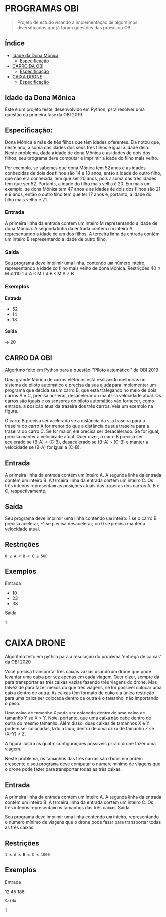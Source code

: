 # PROGRAMAS OBI
> Projeto de estudo visando a implementação de algorítimos diversificados que já foram questões das provas da OBI.

## Índice

- [Idade da Dona Mônica](#idade-da-dona-monica)
    - [Especificação](#especificação)
- [CARRO DA OBI](#carro-da-obi)
    - [Especificação](#especificação)
- [CAIXA DRONE](#caixa-drone)
    - [Especificação](#especificação)
									

## Idade da Dona Mônica

Este é um projeto teste, desenvolvido em Python, para resolver uma questão da primeira fase da OBI 2019.

## Especificação:

Dona Mônica é mãe de três filhos que têm idades diferentes. Ela notou que, neste ano, a soma das idades dos seus três filhos é igual à idade dela. Neste problema, dada a idade de dona Mônica e as idades de dois dos filhos, seu programa deve computar e imprimir a idade do filho mais velho.

Por exemplo, se sabemos que dona Mônica tem 52 anos e as idades conhecidas de dois dos filhos são 14 e 18 anos, então a idade do outro filho, que não era conhecida, tem que ser 20 anos, pois a soma das três idades tem que ser 52. Portanto, a idade do filho mais velho é 20. Em mais um exemplo, se dona Mônica tem 47 anos e as idades de dois dos filhos são 21 e 9 anos, então o outro filho tem que ter 17 anos e, portanto, a idade do filho mais velho é 21.

### Entrada

A primeira linha da entrada contém um inteiro M representando a idade de dona Mônica. A segunda linha da entrada contém um inteiro A representando a idade de um dos filhos. A terceira linha da entrada contém um inteiro B representando a idade de outro filho.

### Saída

Seu programa deve imprimir uma linha, contendo um número inteiro, representando a idade do filho mais velho de dona Mônica.
Restrições
40 ≤ M ≤ 110
1 ≤ A < M
1 ≤ B < M
A ≠ B

### Exemplos
#### Entrada
- 52
- 14
- 18

#### Saída
-> 20
	
 
## CARRO DA OBI

Algoritmo feito em Python para a questão ''PIloto automático'' da OBI 2019


 Uma grande fábrica de carros elétricos está realizando melhorias no sistema de piloto automático e precisa da sua ajuda para implementar um programa que decida se um carro B, que está trafegando no meio de dois carros A e C, precisa acelerar, desacelerar ou manter a velocidade atual. Os carros são iguais e os sensores do piloto automático vão fornecer, como entrada, a posição atual da traseira dos três carros. Veja um exemplo na figura.

O carro B precisa ser acelerado se a distância da sua traseira para a traseira do carro A for menor do que a distância da sua traseira para a traseira do carro C. Se for maior, ele precisa ser desacelerado. Se for igual, precisa manter a velocidade atual. Quer dizer, o carro B precisa ser acelerado se (B-A) < (C-B), desacelerado se (B-A) > (C-B) e manter a velocidade se (B-A) for igual a (C-B).

## Entrada

A primeira linha da entrada contém um inteiro A. A segunda linha da entrada contém um inteiro B. A terceira linha da entrada contém um inteiro C. Os três inteiros representam as posições atuais das traseiras dos carros A, B e C, respectivamente.

## Saída

Seu programa deve imprimir uma linha contendo um inteiro: 1 se o carro B precisa acelerar; -1 se precisa desacelerar; ou 0 se precisa manter a velocidade atual.

## Restrições

    0 ≤ A < B < C ≤ 500 

## Exemplos

Entrada

- 10
- 23
- 38

Saída

1
	

#  CAIXA DRONE
Algoritmo feito em python para a resolução do problema 'entrega de caixas' da OBI 2020


Você precisa transportar três caixas vazias usando um drone que pode levantar uma caixa por vez apenas em cada viagem. Quer dizer, sempre dá para transportar as três caixas vazias fazendo três viagens do drone. Mas talvez dê para fazer menos do que três viagens, se for possível colocar uma caixa dentro de outra. As caixas têm formato de cubo e a única restrição para uma caixa ser colocada dentro de outra é o tamanho, não importando o peso.

Uma caixa de tamanho X pode ser colocada dentro de uma caixa de tamanho Y se X < Y. Note, portanto, que uma caixa não cabe dentro de outra do mesmo tamanho. Além disso, duas caixas de tamanhos X e Y podem ser colocadas, lado a lado, dentro de uma caixa de tamanho Z se (X+Y) < Z.

A figura ilustra as quatro configurações possíveis para o drone fazer uma viagem.

Neste problema, os tamanhos das três caixas são dados em ordem crescente e seu programa deve computar o número mínimo de viagens que o drone pode fazer para transportar todas as três caixas.

## Entrada

A primeira linha da entrada contém um inteiro A. A segunda linha da entrada contém um inteiro B. A terceira linha da entrada contém um inteiro C. Os três inteiros representam os tamanhos das três caixas.
Saída

Seu programa deve imprimir uma linha contendo um inteiro, representando o número mínimo de viagens que o drone pode fazer para transportar todas as três caixas.

## Restrições

    1 ≤ A ≤ B ≤ C ≤ 1000 

## Exemplos
Entrada

12
45
188

	Saída

1
